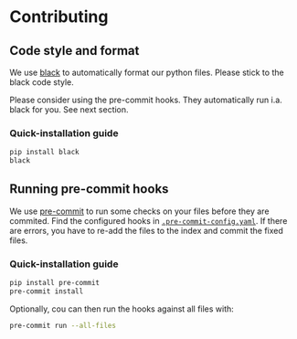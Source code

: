 # Contributing

## Code style and format

We use [black](https://black.readthedocs.io/) to automatically format our python files.
Please stick to the black code style.

Please consider using the pre-commit hooks.
They automatically run i.a. black for you.
See next section.

### Quick-installation guide

```bash
pip install black
black
```

## Running pre-commit hooks

We use [pre-commit](https://pre-commit.com/) to run some checks on your files before they are commited.
Find the configured hooks in [`.pre-commit-config.yaml`](./pre-commit-config.yaml).
If there are errors, you have to re-add the files to the index and commit the fixed files.

### Quick-installation guide

```bash
pip install pre-commit
pre-commit install
```

Optionally, cou can then run the hooks against all files with:

```bash
pre-commit run --all-files
```
